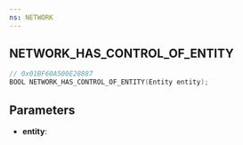```yaml
---
ns: NETWORK
---
```

## NETWORK_HAS_CONTROL_OF_ENTITY

```c
// 0x01BF60A500E28887
BOOL NETWORK_HAS_CONTROL_OF_ENTITY(Entity entity);
```

## Parameters
* **entity**:
